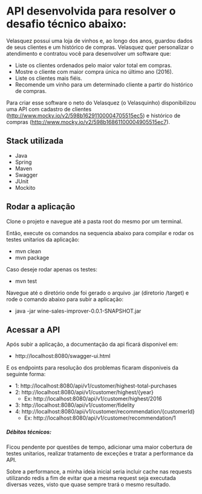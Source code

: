 
# API desenvolvida para resolver o desafio técnico abaixo:

Velasquez possui uma loja de vinhos e, ao longo dos anos, guardou dados de seus
clientes e um histórico de compras. Velasquez quer personalizar o atendimento e
contratou você para desenvolver um software que:

* Liste os clientes ordenados pelo maior valor total em compras.
* Mostre o cliente com maior compra única no último ano (2016).
* Liste os clientes mais fiéis.
* Recomende um vinho para um determinado cliente a partir do histórico de compras.

Para criar esse software o neto do Velasquez (o Velasquinho) disponibilizou uma
API com cadastro de clientes
(http://www.mocky.io/v2/598b16291100004705515ec5) e histórico de compras
(http://www.mocky.io/v2/598b16861100004905515ec7).


## Stack utilizada

- Java
- Spring
- Maven
- Swagger
- JUnit
- Mockito

## Rodar a aplicação

Clone o projeto e navegue até a pasta root do mesmo por um terminal.

Então, execute os comandos na sequencia abaixo para compilar e rodar os testes unitarios da aplicação:

- mvn clean
- mvn package

Caso deseje rodar apenas os testes:
- mvn test

Navegue até o diretório onde foi gerado o arquivo .jar (diretorio /target) e rode o comando abaixo para subir a aplicação:
- java -jar wine-sales-improver-0.0.1-SNAPSHOT.jar

## Acessar a API

Após subir a aplicação, a documentação da api ficará disponivel em:
- http://localhost:8080/swagger-ui.html

E os endpoints para resolução dos problemas ficaram disponiveis da seguinte forma:

* 1: http://localhost:8080/api/v1/customer/highest-total-purchases
* 2: http://localhost:8080/api/v1/customer/highest/{year}
  * Ex: http://localhost:8080/api/v1/customer/highest/2016
* 3: http://localhost:8080/api/v1/customer/fidelity
* 4: http://localhost:8080/api/v1/customer/recommendation/{customerId}
  * Ex: http://localhost:8080/api/v1/customer/recommendation/1
  

##### Débitos técnicos:

Ficou pendente por questões de tempo, adicionar uma maior cobertura de testes unitarios, realizar tratamento de exceções e tratar a performance da API.

Sobre a performance, a minha ideia inicial seria incluir cache nas requests utilizando redis a fim de evitar que a mesma request seja executada diversas vezes, visto que quase sempre trará o mesmo resultado.

